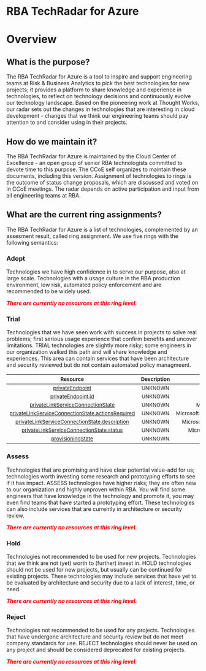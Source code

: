 
RBA TechRadar for Azure
=======================

# Overview

## What is the purpose?


The RBA TechRadar for Azure is a tool to inspire and support engineering teams at Risk & Business Analytics to pick the best technologies for new projects; it provides a platform to share knowledge and experience in technologies, to reflect on technology decisions and continuously evolve our technology landscape.  Based on the pioneering work at Thought Works, our radar sets out the changes in technologies that are interesting in cloud development - changes that we think our engineering teams should pay attention to and consider using in their projects.
## How do we maintain it?


The RBA TechRadar for Azure is maintained by the Cloud Center of Excellence - an open group of senior RBA technologists committed to devote time to this purpose.  The CCoE self organizes to maintain these documents, including this version.  Assignment of technologies to rings is the outcome of status change proposals, which are discussed and voted on in CCoE meetings.  The radar depends on active participation and input from all engineering teams at RBA.
## What are the current ring assignments?


The RBA TechRadar for Azure is a list of technologies, complemented by an assesment result, called ring assignment.  We use five rings with the following semantics:
### Adopt


Technologies we have high confidence in to serve our purpose, also at large scale.  Technologies with a usage culture in the RBA production environment, low risk, automated policy enforcement and are recommended to be widely used.  
  
***<font color="red"> There are currently no resources at this ring level. </font>***
### Trial


Technologies that we have seen work with success in projects to solve real problems;  first serious usage experience that confirm benefits and uncover limitations.  TRIAL technologies are slightly more risky; some engineers in our organization walked this path and will share knowledge and experiences.  This area can contain services that have been architecture and security reviewed but do not contain automated policy managmeent.  

|<sub>Resource</sub>|<sub>Description</sub>|<sub>Path</sub>|<sub>Status</sub>|
| :---: | :---: | :---: | :---: |
|<sub>[privateEndpoint](https://github.com/openrba/python-azure-techradar/tree/master/Microsoft.DBforPostgreSQL/servers/privateEndpointConnections/privateEndpoint)</sub>|<sub>UNKNOWN</sub>|<sub>Microsoft.DBforPostgreSQL/servers/privateEndpointConnections/privateEndpoint</sub>|<sub>TRIAL</sub>|
|<sub>[privateEndpoint.id](https://github.com/openrba/python-azure-techradar/tree/master/Microsoft.DBforPostgreSQL/servers/privateEndpointConnections/privateEndpoint.id)</sub>|<sub>UNKNOWN</sub>|<sub>Microsoft.DBforPostgreSQL/servers/privateEndpointConnections/privateEndpoint.id</sub>|<sub>TRIAL</sub>|
|<sub>[privateLinkServiceConnectionState](https://github.com/openrba/python-azure-techradar/tree/master/Microsoft.DBforPostgreSQL/servers/privateEndpointConnections/privateLinkServiceConnectionState)</sub>|<sub>UNKNOWN</sub>|<sub>Microsoft.DBforPostgreSQL/servers/privateEndpointConnections/privateLinkServiceConnectionState</sub>|<sub>TRIAL</sub>|
|<sub>[privateLinkServiceConnectionState.actionsRequired](https://github.com/openrba/python-azure-techradar/tree/master/Microsoft.DBforPostgreSQL/servers/privateEndpointConnections/privateLinkServiceConnectionState.actionsRequired)</sub>|<sub>UNKNOWN</sub>|<sub>Microsoft.DBforPostgreSQL/servers/privateEndpointConnections/privateLinkServiceConnectionState.actionsRequired</sub>|<sub>TRIAL</sub>|
|<sub>[privateLinkServiceConnectionState.description](https://github.com/openrba/python-azure-techradar/tree/master/Microsoft.DBforPostgreSQL/servers/privateEndpointConnections/privateLinkServiceConnectionState.description)</sub>|<sub>UNKNOWN</sub>|<sub>Microsoft.DBforPostgreSQL/servers/privateEndpointConnections/privateLinkServiceConnectionState.description</sub>|<sub>TRIAL</sub>|
|<sub>[privateLinkServiceConnectionState.status](https://github.com/openrba/python-azure-techradar/tree/master/Microsoft.DBforPostgreSQL/servers/privateEndpointConnections/privateLinkServiceConnectionState.status)</sub>|<sub>UNKNOWN</sub>|<sub>Microsoft.DBforPostgreSQL/servers/privateEndpointConnections/privateLinkServiceConnectionState.status</sub>|<sub>TRIAL</sub>|
|<sub>[provisioningState](https://github.com/openrba/python-azure-techradar/tree/master/Microsoft.DBforPostgreSQL/servers/privateEndpointConnections/provisioningState)</sub>|<sub>UNKNOWN</sub>|<sub>Microsoft.DBforPostgreSQL/servers/privateEndpointConnections/provisioningState</sub>|<sub>TRIAL</sub>|

### Assess


Technologies that are promising and have clear potential value-add for us; technologies worth investing some research and prototyping efforts to see if it has impact.  ASSESS technologies have higher risks;  they are often new to our organization and highly unproven within RBA.  You will find some engineers that have knowledge in the technology and promote it, you may even find teams that have started a prototyping effort.  These technologies can also include services that are currently in architecture or security review.  
  
***<font color="red"> There are currently no resources at this ring level. </font>***
### Hold


Technologies not recommended to be used for new projects. Technologies that we think are not (yet) worth to (further) invest in.  HOLD technologies should not be used for new projects, but usually can be continued for existing projects.  These technologies may include services that have yet to be evaluated by architecture and security due to a lack of interest, time, or need.  
  
***<font color="red"> There are currently no resources at this ring level. </font>***
### Reject


Technologies not recommended to be used for any projects. Technologies that have undergone architecture and security review but do not meet company standards for use.  REJECT technologies should never be used on any project and should be considered deprecated for existing projects.  
  
***<font color="red"> There are currently no resources at this ring level. </font>***